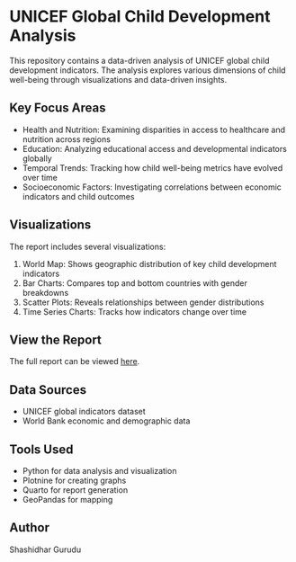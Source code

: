 # UNICEF Global Child Development Analysis

This repository contains a data-driven analysis of UNICEF global child development indicators. The analysis explores various dimensions of child well-being through visualizations and data-driven insights.

## Key Focus Areas

- Health and Nutrition: Examining disparities in access to healthcare and nutrition across regions
- Education: Analyzing educational access and developmental indicators globally
- Temporal Trends: Tracking how child well-being metrics have evolved over time
- Socioeconomic Factors: Investigating correlations between economic indicators and child outcomes

## Visualizations

The report includes several visualizations:

1. World Map: Shows geographic distribution of key child development indicators
2. Bar Charts: Compares top and bottom countries with gender breakdowns
3. Scatter Plots: Reveals relationships between gender distributions
4. Time Series Charts: Tracks how indicators change over time

## View the Report

The full report can be viewed [here](https://[your-github-username].github.io/unicef_report/).

## Data Sources

- UNICEF global indicators dataset
- World Bank economic and demographic data

## Tools Used

- Python for data analysis and visualization
- Plotnine for creating graphs
- Quarto for report generation
- GeoPandas for mapping

## Author
Shashidhar Gurudu